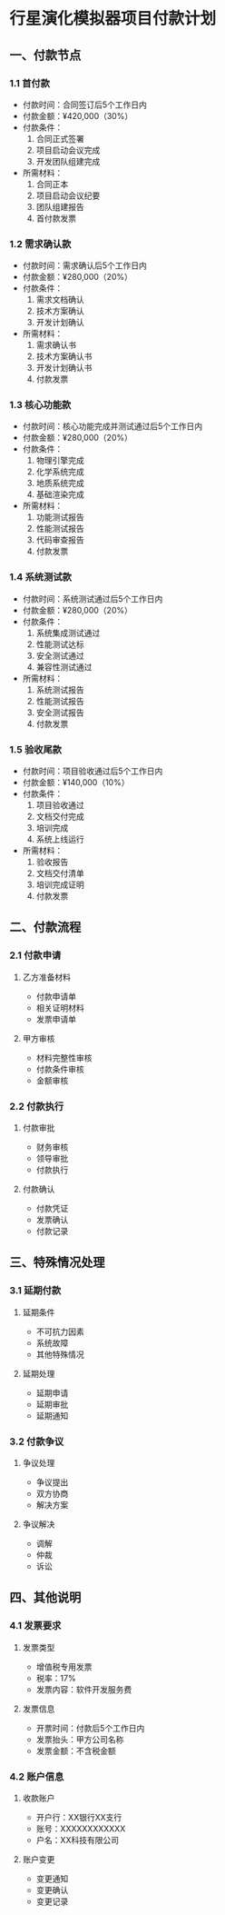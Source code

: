 # 行星演化模拟器项目付款计划

## 一、付款节点

### 1.1 首付款
- 付款时间：合同签订后5个工作日内
- 付款金额：¥420,000（30%）
- 付款条件：
  1. 合同正式签署
  2. 项目启动会议完成
  3. 开发团队组建完成
- 所需材料：
  1. 合同正本
  2. 项目启动会议纪要
  3. 团队组建报告
  4. 首付款发票

### 1.2 需求确认款
- 付款时间：需求确认后5个工作日内
- 付款金额：¥280,000（20%）
- 付款条件：
  1. 需求文档确认
  2. 技术方案确认
  3. 开发计划确认
- 所需材料：
  1. 需求确认书
  2. 技术方案确认书
  3. 开发计划确认书
  4. 付款发票

### 1.3 核心功能款
- 付款时间：核心功能完成并测试通过后5个工作日内
- 付款金额：¥280,000（20%）
- 付款条件：
  1. 物理引擎完成
  2. 化学系统完成
  3. 地质系统完成
  4. 基础渲染完成
- 所需材料：
  1. 功能测试报告
  2. 性能测试报告
  3. 代码审查报告
  4. 付款发票

### 1.4 系统测试款
- 付款时间：系统测试通过后5个工作日内
- 付款金额：¥280,000（20%）
- 付款条件：
  1. 系统集成测试通过
  2. 性能测试达标
  3. 安全测试通过
  4. 兼容性测试通过
- 所需材料：
  1. 系统测试报告
  2. 性能测试报告
  3. 安全测试报告
  4. 付款发票

### 1.5 验收尾款
- 付款时间：项目验收通过后5个工作日内
- 付款金额：¥140,000（10%）
- 付款条件：
  1. 项目验收通过
  2. 文档交付完成
  3. 培训完成
  4. 系统上线运行
- 所需材料：
  1. 验收报告
  2. 文档交付清单
  3. 培训完成证明
  4. 付款发票

## 二、付款流程

### 2.1 付款申请
1. 乙方准备材料
   - 付款申请单
   - 相关证明材料
   - 发票申请单

2. 甲方审核
   - 材料完整性审核
   - 付款条件审核
   - 金额审核

### 2.2 付款执行
1. 付款审批
   - 财务审核
   - 领导审批
   - 付款执行

2. 付款确认
   - 付款凭证
   - 发票确认
   - 付款记录

## 三、特殊情况处理

### 3.1 延期付款
1. 延期条件
   - 不可抗力因素
   - 系统故障
   - 其他特殊情况

2. 延期处理
   - 延期申请
   - 延期审批
   - 延期通知

### 3.2 付款争议
1. 争议处理
   - 争议提出
   - 双方协商
   - 解决方案

2. 争议解决
   - 调解
   - 仲裁
   - 诉讼

## 四、其他说明

### 4.1 发票要求
1. 发票类型
   - 增值税专用发票
   - 税率：17%
   - 发票内容：软件开发服务费

2. 发票信息
   - 开票时间：付款后5个工作日内
   - 发票抬头：甲方公司名称
   - 发票金额：不含税金额

### 4.2 账户信息
1. 收款账户
   - 开户行：XX银行XX支行
   - 账号：XXXXXXXXXXXX
   - 户名：XX科技有限公司

2. 账户变更
   - 变更通知
   - 变更确认
   - 变更记录 